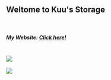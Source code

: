 <h2>Weltome to Kuu's Storage</h2>
<br/>
<h5>My Website: <a href="https://nayuki.cyou">Click here!</a></h5>
<br/>
<a href="https://nayuki.cyou">
    <img src="https://count.getloli.com/get/@KuuStorage?theme=rule34"/>
    <br/>
    <br/>
    <img src="https://lanyard.cnrad.dev/api/505777744710336542"/>
</a>
